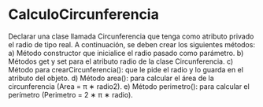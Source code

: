 # CalculoCircunferencia



Declarar una clase llamada Circunferencia que tenga como atributo privado el radio de
tipo real. A continuación, se deben crear los siguientes métodos:
a) Método constructor que inicialice el radio pasado como parámetro.
b) Métodos get y set para el atributo radio de la clase Circunferencia.
c) Método para crearCircunferencia(): que le pide el radio y lo guarda en el atributo del
objeto.
d) Método area(): para calcular el área de la circunferencia (Area = π ∗ radio2).
e) Método perimetro(): para calcular el perímetro (Perimetro = 2 ∗ π ∗ radio).

